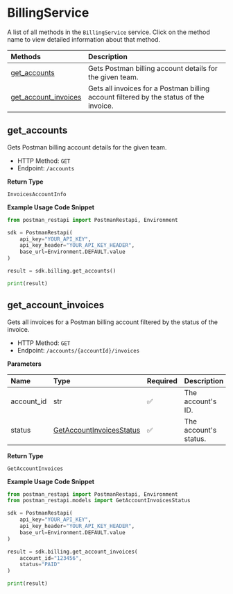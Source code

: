 # BillingService

A list of all methods in the `BillingService` service. Click on the method name to view detailed information about that method.

| Methods                                       | Description                                                                            |
| :-------------------------------------------- | :------------------------------------------------------------------------------------- |
| [get_accounts](#get_accounts)                 | Gets Postman billing account details for the given team.                               |
| [get_account_invoices](#get_account_invoices) | Gets all invoices for a Postman billing account filtered by the status of the invoice. |

## get_accounts

Gets Postman billing account details for the given team.

- HTTP Method: `GET`
- Endpoint: `/accounts`

**Return Type**

`InvoicesAccountInfo`

**Example Usage Code Snippet**

```python
from postman_restapi import PostmanRestapi, Environment

sdk = PostmanRestapi(
    api_key="YOUR_API_KEY",
    api_key_header="YOUR_API_KEY_HEADER",
    base_url=Environment.DEFAULT.value
)

result = sdk.billing.get_accounts()

print(result)
```

## get_account_invoices

Gets all invoices for a Postman billing account filtered by the status of the invoice.

- HTTP Method: `GET`
- Endpoint: `/accounts/{accountId}/invoices`

**Parameters**

| Name       | Type                                                              | Required | Description           |
| :--------- | :---------------------------------------------------------------- | :------- | :-------------------- |
| account_id | str                                                               | ✅       | The account's ID.     |
| status     | [GetAccountInvoicesStatus](../models/GetAccountInvoicesStatus.md) | ✅       | The account's status. |

**Return Type**

`GetAccountInvoices`

**Example Usage Code Snippet**

```python
from postman_restapi import PostmanRestapi, Environment
from postman_restapi.models import GetAccountInvoicesStatus

sdk = PostmanRestapi(
    api_key="YOUR_API_KEY",
    api_key_header="YOUR_API_KEY_HEADER",
    base_url=Environment.DEFAULT.value
)

result = sdk.billing.get_account_invoices(
    account_id="123456",
    status="PAID"
)

print(result)
```

<!-- This file was generated by liblab | https://liblab.com/ -->
